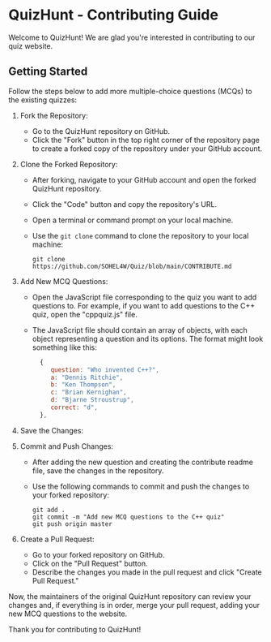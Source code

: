 # QuizHunt - Contributing Guide

Welcome to QuizHunt! We are glad you're interested in contributing to our quiz website. 

## Getting Started

Follow the steps below to add more multiple-choice questions (MCQs) to the existing quizzes:

1. Fork the Repository:
   - Go to the QuizHunt repository on GitHub.
   - Click the "Fork" button in the top right corner of the repository page to create a forked copy of the repository under your GitHub account.

2. Clone the Forked Repository:
   - After forking, navigate to your GitHub account and open the forked QuizHunt repository.
   - Click the "Code" button and copy the repository's URL.
   - Open a terminal or command prompt on your local machine.
   - Use the `git clone` command to clone the repository to your local machine:
     
     ```
     git clone https://github.com/SOHEL4W/Quiz/blob/main/CONTRIBUTE.md
     ```
3. Add New MCQ Questions:
   - Open the JavaScript file corresponding to the quiz you want to add questions to. For example, if you want to add questions to the C++ quiz, open the "cppquiz.js" file.
   - The JavaScript file should contain an array of objects, with each object representing a question and its options. The format might look something like this:

     ```javascript
       {  
          question: "Who invented C++?",
          a: "Dennis Ritchie",
          b: "Ken Thompson",
          c: "Brian Kernighan",
          d: "Bjarne Stroustrup",
          correct: "d",
       },
     ```
4. Save the Changes:
5. Commit and Push Changes:
   - After adding the new question and creating the contribute readme file, save the changes in the repository.
   - Use the following commands to commit and push the changes to your forked repository:

     ```
     git add .
     git commit -m "Add new MCQ questions to the C++ quiz"
     git push origin master
     ```

6. Create a Pull Request:
   - Go to your forked repository on GitHub.
   - Click on the "Pull Request" button.
   - Describe the changes you made in the pull request and click "Create Pull Request."

Now, the maintainers of the original QuizHunt repository can review your changes and, if everything is in order, merge your pull request, adding your new MCQ questions to the website.

Thank you for contributing to QuizHunt!
